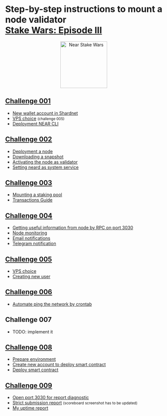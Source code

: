# Step-by-step instructions to mount a node validator <br/> [**Stake Wars: Episode III**](https://github.com/near/stakewars-iii)

<div align="center">
	<a href='https://github.com/near/stakewars-iii'>
		<img src="https://near.org/wp-content/uploads/2022/06/stakewars3_logo_drk2-1.svg" alt="Near Stake Wars" width="150">
	</a>
</div>

## [Challenge 001](./content/challenge_001.md)

- [New wallet account in Shardnet](./content/challenge_001.md#shardnet-wallet)
- [VPS choice](./content/challenge_001.md#vps-choice) <small>(challenge 005)</small>
- [Deployment NEAR CLI](./content/challenge_001.md#Deployment-NEAR-CLI)

## [Challenge 002](./content/challenge_002.md)

- [Deployment a node](./content/challenge_002.md#deployment-a-node)
- [Downloading a snapshot](./content/challenge_002.md#downloading-a-snapshot)
- [Activating the node as validator](./content/challenge_002.md#activating-the-node-as-validator)
- [Setting neard as system service](./content/challenge_002.md#setting-neard-as-system-service)

## [Challenge 003](./content/challenge_003.md)

- [Mounting a staking pool](./content/challenge_003.md#mounting-a-staking-pool)
- [Transactions Guide](./content/challenge_003.md#transactions-guide)

## [Challenge 004](./content/challenge_004.md)

- [Getting useful information from node by RPC on port 3030](./content/challenge_004.md#getting-useful-information-from-node-by-rpc-on-port-3030)
- [Node monitoring](./content/challenge_004.md#node-monitoring)
- [Email notifications](./content/challenge_004.md#email-notification)
- [Telegram notification](./content/challenge_004.md#telegram-notification)

## [Challenge 005](./content/challenge_005.md)

- [VPS choice](./content/challenge_005.md#vps-choice)
- [Creating new user](./content/challenge_005.md#creating-new-user)

## [Challenge 006](./content/challenge_006.md)

- [Automate ping the network by crontab](./content/challenge_006.md#automate-ping-the-network-by-crontab)

## Challenge 007

- TODO: implement it

## [Challenge 008](./content/challenge_008.md)

- [Prepare environment](./content/challenge_008.md#prepare-environment)
- [Create new account to deploy smart contract](./content/challenge_008.md#create-new-account-to-deploy-smart-contract)
- [Deploy smart contract](./content/challenge_008.md#deploy-smart-contract)

## [Challenge 009](./content/challenge_009.md)

- [Open port 3030 for report diagnostic](./content/challenge_009.md#open-port-3030-for-diagnostic-reporting)
- [Strict submission report](./content/challenge_009.md#strict-submission-report)
  <small>(scoreboard screenshot has to be updated)</small>
- [My uptime report](./content/challenge_009.md#my-uptime-report)
